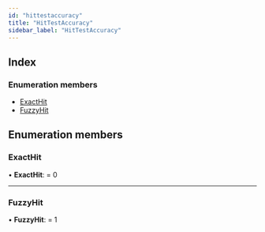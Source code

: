 ```yaml
---
id: "hittestaccuracy"
title: "HitTestAccuracy"
sidebar_label: "HitTestAccuracy"
---
```


## Index

### Enumeration members

* [ExactHit](hittestaccuracy.md#exacthit)
* [FuzzyHit](hittestaccuracy.md#fuzzyhit)

## Enumeration members

###  ExactHit

• **ExactHit**: = 0

___

###  FuzzyHit

• **FuzzyHit**: = 1

